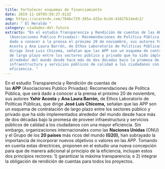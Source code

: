 ```yaml
---
title: Fortalecer esquemas de financiamiento
date: 2019-11-16T05:59:27.613Z
img: https://ucarecdn.com/764bc729-385a-425a-bcd4-41017b14edc2/
autor: " El Heraldo "
category: ciudades-del-futuro
extracto: "En el estudio Transparencia y Rendición de cuentas de las APP
  (Asociaciones Publico Privadas): Recomendaciones de Política Pública, que será
  dado a conocer a la prensa el próximo 20 de noviembre, sus autores Yahir
  Acosta y Ana Laura Barrón, de Ethos Laboratorio de Políticas Públicas, que
  dirige José Luis Chicoma, señalan que las APP son un esquema de contratación
  de largo plazo entre los sectores público y privado que ha sido implementados
  alrededor del mundo desde hace más de dos décadas bajo la promesa de proveer
  infraestructura y servicios públicos de calidad a los ciudadanos con una mayor
  eficiencia. "
---
```

En el estudio Transparencia y Rendición de cuentas de las **APP** (Asociaciones Publico Privadas): Recomendaciones de Política Pública, que será dado a conocer a la prensa el próximo 20 de noviembre, sus autores **Yahir Acosta** y **Ana Laura Barrón,** de Ethos Laboratorio de Políticas Públicas, que dirige **José Luis Chicoma,** señalan que las APP son un esquema de contratación de largo plazo entre los sectores público y privado que ha sido implementados alrededor del mundo desde hace más de dos décadas bajo la promesa de proveer infraestructura y servicios públicos de calidad a los ciudadanos con una mayor eficiencia. Sin embargo, organizaciones internacionales como las **Naciones Unidas** (ONU) y el Grupo de los **20 países** más ricos del mundo **(G20),** han subrayado la importancia de incorporar nuevos objetivos o valores en las APP. Tomando en cuenta estas directrices, proponen en el estudio una nueva concepción para que de manera adicional al principio de la eficiencia, incluyan estos dos principios rectores: 1) garantizar la máxima transparencia; e 2) integrar la obligación de rendición de cuentas para todos los proyectos.